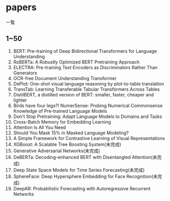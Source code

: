# papers
一覧
## 1~50
001. BERT: Pre-training of Deep Bidirectional Transformers for Language Understanding
002. RoBERTa: A Robustly Optimized BERT Pretraining Approach
003. ELECTRA: Pre-training Text Encoders as Discriminators Rather Than Generators
004. OCR-free Document Understanding Transformer
005. DePlot: One-shot visual language reasoning by plot-to-table translation
006. TransTab: Learning Transferable Tabular Transformers Across Tables 
007. DistilBERT, a distilled version of BERT: smaller, faster, cheaper and lighter
008. Birds have four legs?! NumerSense: Probing Numerical Commonsense Knowledge of Pre-trained Language Models
009. Don't Stop Pretraining: Adapt Language Models to Domains and Tasks
010. Cross-Batch Memory for Embedding Learning
011. Attention Is All You Need 
012. Should You Mask 15% in Masked Language Modeling?
013. A Simple Framework for Contrastive Learning of Visual Representations
014. XGBoost: A Scalable Tree Boosting System(未完成)
015. Generative Adversarial Networks(未完成)
016. DeBERTa: Decoding-enhanced BERT with Disentangled Attention(未完成)
017. Deep State Space Models for Time Series Forecasting(未完成)
018. SphereFace: Deep Hypersphere Embedding for Face Recognition(未完成)
019. DeepAR: Probabilistic Forecasting with Autoregressive Recurrent Networks